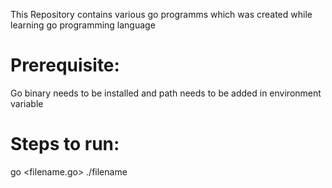 This Repository contains various go programms which was created while learning go programming language

Prerequisite:
=============
Go binary needs to be installed and path needs to be added in environment variable

Steps to run:
=============
go <filename.go>
./filename <args>